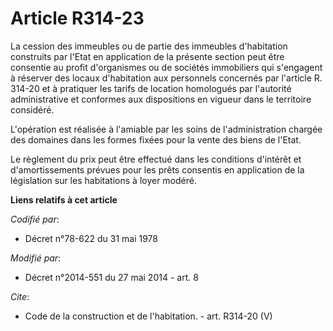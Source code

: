 # Article R314-23

La cession des immeubles ou de partie des immeubles d'habitation construits par l'Etat en application de la présente section
peut être consentie au profit d'organismes ou de sociétés immobiliers qui s'engagent à réserver des locaux d'habitation aux
personnels concernés par l'article R. 314-20 et à pratiquer les tarifs de location homologués par l'autorité administrative
et conformes aux dispositions en vigueur dans le territoire considéré. 

L'opération est réalisée à l'amiable par les soins de l'administration chargée des domaines dans les formes fixées pour la
vente des biens de l'Etat. 

Le règlement du prix peut être effectué dans les conditions d'intérêt et d'amortissements prévues pour les prêts consentis en
application de la législation sur les habitations à loyer modéré.

**Liens relatifs à cet article**

_Codifié par_:

  - Décret n°78-622 du 31 mai 1978

_Modifié par_:

  - Décret n°2014-551 du 27 mai 2014 - art. 8

_Cite_:

  - Code de la construction et de l'habitation. - art. R314-20 (V)
